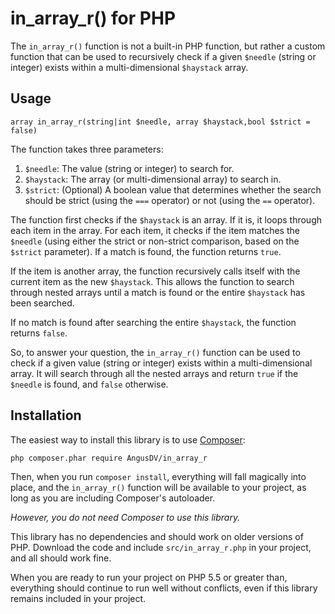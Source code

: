 # in_array_r() for PHP




The `in_array_r()` function is not a built-in PHP function, but rather a custom function that can be used to recursively check if a given `$needle` (string or integer) exists within a multi-dimensional `$haystack` array.


## Usage

```
array in_array_r(string|int $needle, array $haystack,bool $strict = false)
```




The function takes three parameters:

1.  `$needle`: The value (string or integer) to search for.
2.  `$haystack`: The array (or multi-dimensional array) to search in.
3.  `$strict`: (Optional) A boolean value that determines whether the search should be strict (using the `===` operator) or not (using the `==` operator).

The function first checks if the `$haystack` is an array. If it is, it loops through each item in the array. For each item, it checks if the item matches the `$needle` (using either the strict or non-strict comparison, based on the `$strict` parameter). If a match is found, the function returns `true`.

If the item is another array, the function recursively calls itself with the current item as the new `$haystack`. This allows the function to search through nested arrays until a match is found or the entire `$haystack` has been searched.

If no match is found after searching the entire `$haystack`, the function returns `false`.

So, to answer your question, the `in_array_r()` function can be used to check if a given value (string or integer) exists within a multi-dimensional array. It will search through all the nested arrays and return `true` if the `$needle` is found, and `false` otherwise.

## Installation

The easiest way to install this library is to use [Composer](https://getcomposer.org/):

```
php composer.phar require AngusDV/in_array_r
```

Then, when you run `composer install`, everything will fall magically into place,
and the `in_array_r()` function will be available to your project, as long as
you are including Composer's autoloader.

_However, you do not need Composer to use this library._

This library has no dependencies and should work on older versions of PHP.
Download the code and include `src/in_array_r.php` in your project, and all
should work fine.

When you are ready to run your project on PHP 5.5 or greater than, everything should
continue to run well without conflicts, even if this library remains included
in your project.
